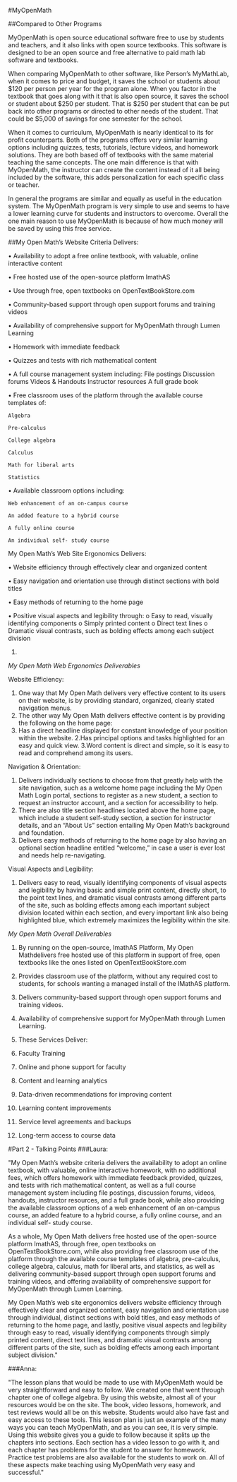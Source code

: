 #MyOpenMath

##Compared to Other Programs

MyOpenMath is open source educational software free to use by students and teachers, and it also links with open source textbooks.  This software is designed to be an open source and free alternative to paid math lab software and textbooks.  
	
	
When comparing MyOpenMath to other software, like Person’s MyMathLab, when it comes to price and budget, it saves the school or students about $120 per person per year for the program alone.  When you factor in the textbook that goes along with it that is also open source, it saves the school or student about $250 per student.  That is $250 per student that can be put back into other programs or directed to other needs of the student.  That could be $5,000 of savings for one semester for the school.   


When it comes to curriculum, MyOpenMath is nearly identical to its for profit counterparts.  Both of the programs offers very similar learning options including quizzes, tests, tutorials, lecture videos, and homework solutions.  They are both based off of textbooks with the same material teaching the same concepts. The one main difference is that with MyOpenMath, the instructor can create the content instead of it all being included by the software, this adds personalization for each specific class or teacher.  


In general the programs are similar and equally as useful in the education system.  The MyOpenMath program is very simple to use and seems to have a lower learning curve for students and instructors to overcome.  Overall the one main reason to use MyOpenMath is because of how much money will be saved by using this free service. 


 


##My Open Math’s Website Criteria Delivers:

•	Availability to adopt a free online textbook, with valuable, online interactive content

•	Free hosted use of the open-source platform ImathAS 

•	Use through free, open textbooks on OpenTextBookStore.com

•	Community-based support through open support forums and training videos

•	Availability of comprehensive support for MyOpenMath through Lumen Learning

•	Homework with immediate feedback

•	Quizzes and tests with rich mathematical content 

•	A full course management system including: 
		File postings
		Discussion forums
		Videos & Handouts
		Instructor resources
		A full grade book 
		
		
•	Free classroom uses of the platform through the available course templates of:
	
	Algebra
	
	Pre-calculus
	
	College algebra 
	
	Calculus
	
	Math for liberal arts
	
	Statistics
	
	
•	Available classroom options including: 
 	
	Web enhancement of an on-campus course
	
	An added feature to a hybrid course
	
	A fully online course
	
	An individual self- study course


My Open Math’s Web Site Ergonomics Delivers:

•	Website efficiency through effectively clear and organized content

•	Easy navigation and orientation use through distinct sections with bold titles

•	Easy methods of returning to the home page 


•	Positive visual aspects and legibility through:
o	Easy to read, visually identifying components 
o	Simply printed content
o	Direct text lines
o	Dramatic visual contrasts, such as bolding effects among each subject division



1.
*My Open Math Web Ergonomics Deliverables*

Website Efficiency:

1.	One way that My Open Math delivers very effective content to its users on their website, is by providing standard, organized, clearly stated navigation menus.
2.	The other way My Open Math delivers effective content is by providing the following on the home page:
1. Has a direct headline displayed for constant knowledge of your position within the website.
2.Has principal options and tasks highlighted for an easy and quick view.
3.Word content is direct and simple, so it is easy to read and comprehend among its users. 


Navigation & Orientation: 

1.	Delivers individually sections to choose from that greatly help with the site navigation, such as a welcome home page including the My Open Math Login portal, sections to register as a new student, a section to request an instructor account, and a section for accessibility to help. 
2.	There are also title section headlines located above the home page, which include a student self-study section, a section for instructor details, and an “About Us” section entailing My Open Math’s background and foundation. 
3.	Delivers easy methods of returning to the home page by also having an optional section headline entitled “welcome,” in case a user is ever lost and needs help re-navigating. 







Visual Aspects and Legibility:

1.	Delivers easy to read, visually identifying components of visual aspects and legibility by having basic and simple print content, directly short, to the point text lines, and dramatic visual contrasts among different parts of the site, such as bolding effects among each important subject division located within each section, and every important link also being highlighted blue, which extremely maximizes the legibility within the site.  




*My Open Math Overall Deliverables*

1.	By running on the open-source, ImathAS Platform, My Open Mathdelivers free hosted use of this platform in support of free, open textbooks like the ones listed on OpenTextBookStore.com

2.	Provides classroom use of the platform, without any required cost to students, for schools wanting a managed install of the IMathAS platform. 

3.	Delivers community-based support through open support forums and training videos.

4.	Availability of comprehensive support for MyOpenMath through Lumen Learning. 

5.	These Services Deliver: 

1.	Faculty Training 
2.	Online and phone support for faculty
3.	Content and learning analytics
4.	Data-driven recommendations for improving content 
5.	Learning content improvements
6.	Service level agreements and backups
7.	Long-term access to course data


#Part 2 - Talking Points
###Laura:
 
"My Open Math’s website criteria delivers the availability to adopt an online textbook, with valuable, online interactive homework, with no additional fees, which offers homework with immediate feedback provided, quizzes, and tests with rich mathematical content, as well as a full course management system including file postings, discussion forums, videos, handouts, instructor resources, and a full grade book, while also providing the available classroom options of a web enhancement of an on-campus course, an added feature to a hybrid course, a fully online course, and an individual self- study course. 

As a whole, My Open Math delivers free hosted use of the open-source platform ImathAS, through free, open textbooks on OpenTextBookStore.com, while also providing free classroom use of the platform through the available course templates of algebra, pre-calculus, college algebra, calculus, math for liberal arts, and statistics, as well as delivering community-based support through open support forums and training videos, and offering availability of comprehensive support for MyOpenMath through Lumen Learning. 

My Open Math’s web site ergonomics delivers website efficiency through effectively clear and organized content, easy navigation and orientation use through individual, distinct sections with bold titles, and easy methods of returning to the home page, and lastly, positive visual aspects and legibility through easy to read, visually identifying components through simply printed content, direct text lines, and dramatic visual contrasts among different parts of the site, such as bolding effects among each important subject division."

	
###Anna:

"The lesson plans that would be made to use with MyOpenMath would be very straightforward and easy to follow. We created one that went through chapter one of college algebra. By using this website, almost all of your resources would be on the site. The book, video lessons, homework, and test reviews would all be on this website. Students would also have fast and easy access to these tools. This lesson plan is just an example of the many ways you can teach MyOpenMath, and as you can see, it is very simple. Using this website gives you a guide to follow because it splits up the chapters into sections. Each section has a video lesson to go with it, and each chapter has problems for the student to answer for homework. Practice test problems are also available for the students to work on. All of these aspects make teaching using MyOpenMath very easy and successful."

